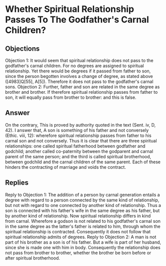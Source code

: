 # Whether Spiritual Relationship Passes To The Godfather's Carnal Children?
## Objections
Objection 1: It would seem that spiritual relationship does not pass to the godfather's carnal children. For no degrees are assigned to spiritual relationship. Yet there would be degrees if it passed from father to son, since the person begotten involves a change of degree, as stated above ([4983]Q[55], A[5]). Therefore it does not pass to the godfather's carnal sons.
Objection 2: Further, father and son are related in the same degree as brother and brother. If therefore spiritual relationship passes from father to son, it will equally pass from brother to brother: and this is false.
## Answer
On the contrary, This is proved by authority quoted in the text (Sent. iv, D, 42).
I answer that, A son is something of his father and not conversely (Ethic. viii, 12): wherefore spiritual relationship passes from father to his carnal son and not conversely. Thus it is clear that there are three spiritual relationships: one called spiritual fatherhood between godfather and godchild; another called co-paternity between the godparent and carnal parent of the same person; and the third is called spiritual brotherhood, between godchild and the carnal children of the same parent. Each of these hinders the contracting of marriage and voids the contract.
## Replies
Reply to Objection 1: The addition of a person by carnal generation entails a degree with regard to a person connected by the same kind of relationship, but not with regard to one connected by another kind of relationship. Thus a son is connected with his father's wife in the same degree as his father, but by another kind of relationship. Now spiritual relationship differs in kind from carnal. Wherefore a godson is not related to his godfather's carnal son in the same degree as the latter's father is related to him, through whom the spiritual relationship is contracted. Consequently it does not follow that spiritual relationship admits of degrees.
Reply to Objection 2: A man is not part of his brother as a son is of his father. But a wife is part of her husband, since she is made one with him in body. Consequently the relationship does not pass from brother to brother, whether the brother be born before or after spiritual brotherhood.